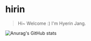# hirin

> Hi~ Welcome :) 
> I'm Hyerin Jang.

![Anurag's GitHub stats](https://github-readme-stats.vercel.app/api?username=janghr1225&show_icons=true&theme=flag-india)
